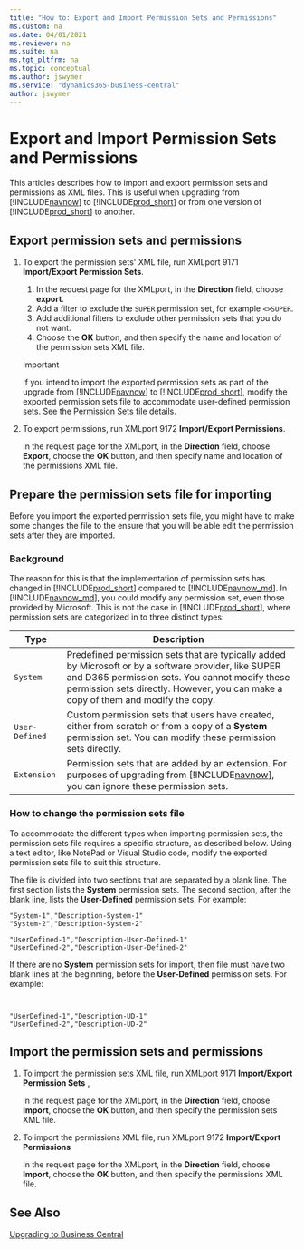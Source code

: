 ```yaml
---
title: "How to: Export and Import Permission Sets and Permissions"
ms.custom: na
ms.date: 04/01/2021
ms.reviewer: na
ms.suite: na
ms.tgt_pltfrm: na
ms.topic: conceptual
ms.author: jswymer
ms.service: "dynamics365-business-central"
author: jswymer
---
```

# Export and Import Permission Sets and Permissions

This articles describes how to import and export permission sets and permissions as XML files. This is useful when upgrading from [!INCLUDE[navnow](../developer/includes/navnow_md.md)] to [!INCLUDE[prod_short](../developer/includes/prod_short.md)] or from one version of [!INCLUDE[prod_short](../developer/includes/prod_short.md)] to another.

## <a name="ExportPerms"></a>Export permission sets and permissions 

1. To export the permission sets' XML file, run XMLport 9171 **Import/Export Permission Sets**.

    1. In the request page for the XMLport, in the **Direction** field, choose **export**.
    2. Add a filter to exclude the `SUPER` permission set, for example `<>SUPER`.
    3. Add additional filters to exclude other permission sets that you do not want.
    4. Choose the **OK** button, and then specify the name and location of the permission sets XML file.

    > [!IMPORTANT]
    > If you intend to import the exported permission sets as part of the upgrade from [!INCLUDE[navnow](../developer/includes/navnow_md.md)] to [!INCLUDE[prod_short](../developer/includes/prod_short.md)], modify the exported permission sets file to accommodate user-defined permission sets. See the [Permission Sets file](#PermissionSetsFile) details.

2.  To export permissions, run XMLport 9172 **Import/Export Permissions**.  

     In the request page for the XMLport, in the **Direction** field, choose **Export**, choose the **OK** button, and then specify name and location of the permissions XML file.

## <a name="PermissionSetsFile"></a>Prepare the permission sets file for importing

Before you import the exported permission sets file, you might have to make some changes the file to the ensure that you will be able edit the permission sets after they are imported.

### Background

The reason for this is that the implementation of permission sets has changed in [!INCLUDE[prod_short](../developer/includes/prod_short.md)] compared to [!INCLUDE[navnow_md](../developer/includes/navnow_md.md)]. In [!INCLUDE[navnow_md](../developer/includes/navnow_md.md)], you could modify any permission set, even those provided by Microsoft. This is not the case in [!INCLUDE[prod_short](../developer/includes/prod_short.md)], where permission sets are categorized in to three distinct types:

|Type|Description|
|----|-----------|
|`System`|Predefined permission sets that are typically added by Microsoft or by a software provider, like SUPER and D365 permission sets. You cannot modify these permission sets directly. However, you can make a copy of them and modify the copy.|
|`User-Defined`| Custom permission sets that users have created, either from scratch or from a copy of a **System** permission set. You can modify these permission sets directly.|
|`Extension`|Permission sets that are added by an extension. For purposes of upgrading from [!INCLUDE[navnow](../developer/includes/navnow_md.md)], you can ignore these permission sets.|

<!-- 
- `System`: Predefined permission sets that are typically added by Microsoft or by a software provider, like SUPER and D365 permission sets. You cannot modify these permission sets directly. However, you can make a copy of them and modify the copy.
- `User-Defined`: Custom permission sets that users have created, either from scratch or from a copy of a **System** permission set. You can modify these permission sets directly.
- `Extension`: Permission sets that are added by an extension. For purposes of upgrading from [!INCLUDE[navnow](../developer/includes/navnow_md.md)], you can ignore these permission sets.  


This differs from permission sets in [!INCLUDE[navnow_md](../developer/includes/navnow_md.md)], where there was no distinction between **System** and **User-Defined** permission sets.
-->

### How to change the permission sets file

To accommodate the different types when importing permission sets, the permission sets file requires a specific structure, as described below. Using a text editor, like NotePad or Visual Studio code, modify the exported permission sets file to suit this structure.

The file is divided into two sections that are separated by a blank line. The first section lists the **System** permission sets. The second section, after the blank line, lists the **User-Defined** permission sets. For example:

```
"System-1","Description-System-1"
"System-2","Description-System-2"

"UserDefined-1","Description-User-Defined-1"
"UserDefined-2","Description-User-Defined-2"
```

If there are no **System** permission sets for import, then file must have two blank lines at the beginning, before the **User-Defined** permission sets. For example:

```


"UserDefined-1","Description-UD-1"
"UserDefined-2","Description-UD-2"
 ```

## <a name="ImportPerms"></a>Import the permission sets and permissions  

1.  To import the permission sets XML file, run XMLport 9171 **Import/Export Permission Sets** ,  

     In the request page for the XMLport, in the **Direction** field, choose **Import**, choose the **OK** button, and then specify the permission sets XML file.  

2.  To import the permissions XML file, run XMLport 9172 **Import/Export Permissions**  

     In the request page for the XMLport, in the **Direction** field, choose **Import**, choose the **OK** button, and then specify the permissions XML file. 

## See Also  

[Upgrading to Business Central](upgrading-to-business-central.md)  
